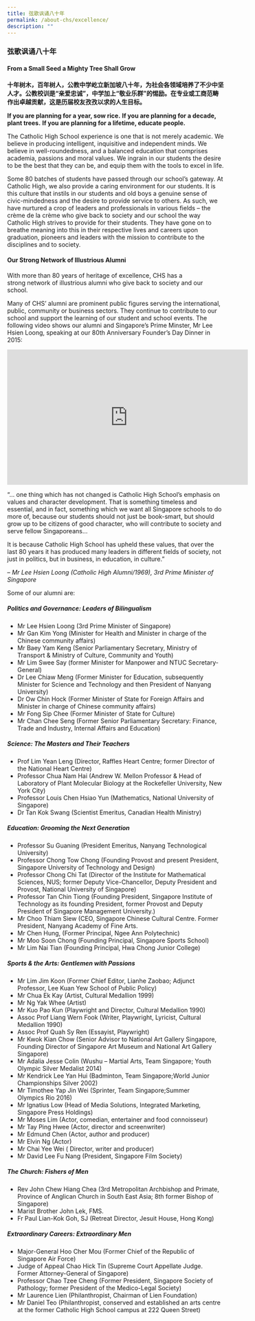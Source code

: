 ```yaml
---
title: 弦歌讽诵八十年
permalink: /about-chs/excellence/
description: ""
---
```

### 弦歌讽诵八十年


#### From a Small Seed a Mighty Tree Shall Grow


**十年树木，百年树人，公教中学屹立新加坡八十年，为社会各领域培养了不少中坚人才。公教校训是“亲爱忠诚”，中学加上“敬业乐群”的惕励。在专业或工商范畴作出卓越贡献，这是历届校友孜孜以求的人生目标。**

**If you are planning for a year, sow rice.** **If you are planning for a decade, plant trees.** **If you are planning for a lifetime, educate people.**

The Catholic High School experience is one that is not merely academic. We believe in producing intelligent, inquisitive and independent minds. We believe in well-roundedness, and a balanced education that comprises academia, passions and moral values. We ingrain in our students the desire to be the best that they can be, and equip them with the tools to excel in life.

Some 80 batches of students have passed through our school’s gateway. At Catholic High, we also provide a caring environment for our students. It is this culture that instils in our students and old boys a genuine sense of civic-mindedness and the desire to provide service to others. As such, we have nurtured a crop of leaders and professionals in various fields – the crème de la crème who give back to society and our school the way Catholic High strives to provide for their students. They have gone on to breathe meaning into this in their respective lives and careers upon graduation, pioneers and leaders with the mission to contribute to the disciplines and to society.

#### Our Strong Network of Illustrious Alumni

With more than 80 years of heritage of excellence, CHS has a strong network of illustrious alumni who give back to society and our school.

Many of CHS’ alumni are prominent public figures serving the international, public, community or business sectors. They continue to contribute to our school and support the learning of our student and school events. The following video shows our alumni and Singapore’s Prime Minster, Mr Lee Hsien Loong, speaking at our 80th Anniversary Founder’s Day Dinner in 2015:

<iframe width="560" height="315" src="https://www.youtube.com/embed/HJBX1WOUcjI" title="YouTube video player" frameborder="0" allow="accelerometer; autoplay; clipboard-write; encrypted-media; gyroscope; picture-in-picture" allowfullscreen></iframe>

“… one thing which has not changed is Catholic High School’s emphasis on values and character development. That is something timeless and essential, and in fact, something which we want all Singapore schools to do more of, because our students should not just be book-smart, but should grow up to be citizens of good character, who will contribute to society and serve fellow Singaporeans…

It is because Catholic High School has upheld these values, that over the last 80 years it has produced many leaders in different fields of society, not just in politics, but in business, in education, in culture.”

– _Mr Lee Hsien Loong (Catholic High Alumni/1969), 3rd Prime Minister of Singapore_

Some of our alumni are:

##### Politics and Governance: Leaders of Bilingualism

*   Mr Lee Hsien Loong (3rd Prime Minister of Singapore)
*   Mr Gan Kim Yong (Minister for Health and Minister in charge of the Chinese community affairs)
*   Mr Baey Yam Keng (Senior Parliamentary Secretary, Ministry of Transport & Ministry of Culture, Community and Youth)
*   Mr Lim Swee Say (former Minister for Manpower and NTUC Secretary-General)
*   Dr Lee Chiaw Meng (Former Minister for Education, subsequently Minister for Science and Technology and then President of Nanyang University)
*   Dr Ow Chin Hock (Former Minister of State for Foreign Affairs and Minister in charge of Chinese community affairs)
*   Mr Fong Sip Chee (Former Minister of State for Culture)
*   Mr Chan Chee Seng (Former Senior Parliamentary Secretary: Finance, Trade and Industry, Internal Affairs and Education)

##### Science: The Masters and Their Teachers

*   Prof Lim Yean Leng (Director, Raffles Heart Centre; former Director of the National Heart Centre)
*   Professor Chua Nam Hai (Andrew W. Mellon Professor & Head of Laboratory of Plant Molecular Biology at the Rockefeller University, New York City)
*   Professor Louis Chen Hsiao Yun (Mathematics, National University of Singapore)
*   Dr Tan Kok Swang (Scientist Emeritus, Canadian Health Ministry)

##### Education: Grooming the Next Generation

*   Professor Su Guaning (President Emeritus, Nanyang Technological University)
*   Professor Chong Tow Chong (Founding Provost and present President, Singapore University of Technology and Design)
*   Professor Chong Chi Tat (Director of the Institute for Mathematical Sciences, NUS; former Deputy Vice-Chancellor, Deputy President and Provost, National University of Singapore)
*   Professor Tan Chin Tiong (Founding President, Singapore Institute of Technology as its founding President, former Provost and Deputy President of Singapore Management University.)
*   Mr Choo Thiam Siew (CEO, Singapore Chinese Cultural Centre. Former President, Nanyang Academy of Fine Arts.
*   Mr Chen Hung, (Former Principal, Ngee Ann Polytechnic)
*   Mr Moo Soon Chong (Founding Principal, Singapore Sports School)
*   Mr Lim Nai Tian (Founding Principal, Hwa Chong Junior College)

##### Sports & the Arts: Gentlemen with Passions

*   Mr Lim Jim Koon (Former Chief Editor, Lianhe Zaobao; Adjunct Professor, Lee Kuan Yew School of Public Policy)
*   Mr Chua Ek Kay (Artist, Cultural Medallion 1999)
*   Mr Ng Yak Whee (Artist)
*   Mr Kuo Pao Kun (Playwright and Director, Cultural Medallion 1990)
*   Assoc Prof Liang Wern Fook (Writer, Playwright, Lyricist, Cultural Medallion 1990)
*   Assoc Prof Quah Sy Ren (Essayist, Playwright)
*   Mr Kwok Kian Chow (Senior Advisor to National Art Gallery Singapore, Founding Director of Singapore Art Museum and National Art Gallery Singapore)
*   Mr Adalia Jesse Colin (Wushu – Martial Arts, Team Singapore; Youth Olympic Silver Medalist 2014)
*   Mr Kendrick Lee Yan Hui (Badminton, Team Singapore;World Junior Championships Silver 2002)
*   Mr Timothee Yap Jin Wei (Sprinter, Team Singapore;Summer Olympics Rio 2016)
*   Mr Ignatius Low (Head of Media Solutions, Integrated Marketing, Singapore Press Holdings)
*   Mr Moses Lim (Actor, comedian, entertainer and food connoisseur)
*   Mr Tay Ping Hwee (Actor, director and screenwriter)
*   Mr Edmund Chen (Actor, author and producer)
*   Mr Elvin Ng (Actor)
*   Mr Chai Yee Wei ( Director, writer and producer)
*   Mr David Lee Fu Nang (President, Singapore Film Society)

##### The Church: Fishers of Men

*   Rev John Chew Hiang Chea (3rd Metropolitan Archbishop and Primate, Province of Anglican Church in South East Asia; 8th former Bishop of Singapore)
*   Marist Brother John Lek, FMS.
*   Fr Paul Lian-Kok Goh, SJ (Retreat Director, Jesuit House, Hong Kong)

##### Extraordinary Careers: Extraordinary Men

*   Major-General Hoo Cher Mou (Former Chief of the Republic of Singapore Air Force)
*   Judge of Appeal Chao Hick Tin (Supreme Court Appellate Judge. Former Attorney-General of Singapore)
*   Professor Chao Tzee Cheng (Former President, Singapore Society of Pathology; former President of the Medico-Legal Society)
*   Mr Laurence Lien (Philanthropist, Chairman of Lien Foundation)
*   Mr Daniel Teo (Philanthropist, conserved and established an arts centre at the former Catholic High School campus at 222 Queen Street)